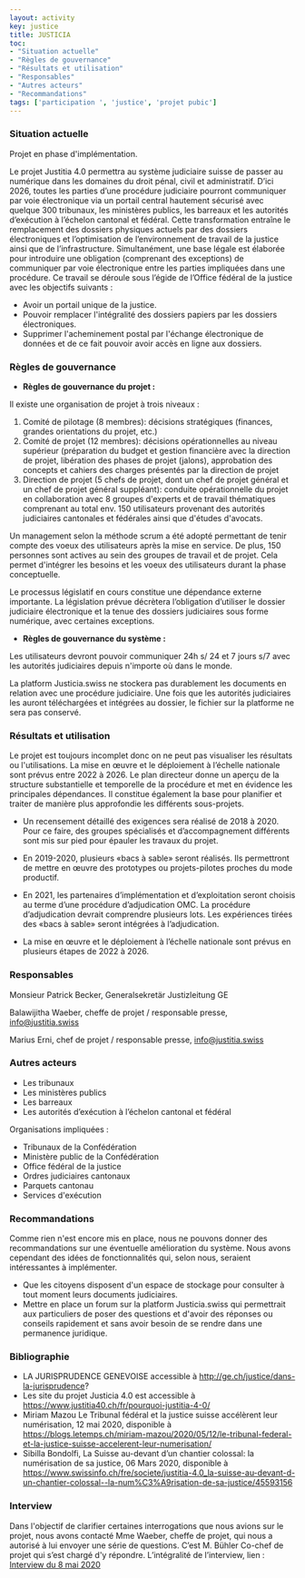 ```yaml
---
layout: activity
key: justice
title: JUSTICIA
toc:
- "Situation actuelle"
- "Règles de gouvernance"
- "Résultats et utilisation"
- "Responsables"
- "Autres acteurs"
- "Recommandations"
tags: ['participation ', 'justice', 'projet pubic']
---
```


### Situation actuelle
Projet en phase d'implémentation.

Le projet Justitia 4.0 permettra au système judiciaire suisse de passer au numérique dans les domaines du droit pénal, civil et administratif. D’ici 2026, toutes les parties d’une procédure judiciaire pourront communiquer par voie électronique via un portail central hautement sécurisé avec quelque 300 tribunaux, les ministères publics, les barreaux et les autorités d’exécution à l’échelon cantonal et fédéral. Cette transformation entraîne le remplacement des dossiers physiques actuels par des dossiers électroniques et l’optimisation de l’environnement de travail de la justice ainsi que de l’infrastructure. Simultanément, une base légale est élaborée pour introduire une obligation (comprenant des exceptions) de communiquer par voie électronique entre les parties impliquées dans une procédure. Ce travail se déroule sous l’égide de l’Office fédéral de la justice avec les objectifs suivants :

- Avoir un portail unique de la justice.
- Pouvoir remplacer l'intégralité des dossiers papiers par les dossiers électroniques.
- Supprimer l'acheminement postal par l'échange électronique de données et de ce fait pouvoir avoir accès en ligne aux dossiers.


### Règles de gouvernance

* **Règles de gouvernance du projet :**

Il existe une organisation de projet à trois niveaux :
1. Comité de pilotage (8 membres): décisions stratégiques (finances, grandes orientations du projet, etc.)
2. Comité de projet (12 membres): décisions opérationnelles au niveau supérieur (préparation du budget et gestion financière avec la direction de projet, libération des phases de projet (jalons), approbation des concepts et cahiers des charges présentés par la direction de projet
3. Direction de projet (5 chefs de projet, dont un chef de projet général et un chef de projet général suppléant): conduite opérationnelle du projet en collaboration avec 8 groupes d'experts et de travail thématiques comprenant au total env. 150 utilisateurs provenant des autorités judiciaires cantonales et fédérales ainsi que d'études d'avocats.

Un management selon la méthode scrum a été adopté permettant de tenir compte des voeux des utilisateurs après la mise en service. De plus, 150 personnes sont actives au sein des groupes de travail et de projet. Cela permet d'intégrer les besoins et les voeux des utilisateurs durant la phase conceptuelle.  

Le processus législatif en cours constitue une dépendance externe importante. 
La législation prévue décrètera l’obligation d’utiliser le dossier judiciaire électronique et la tenue des dossiers judiciaires sous forme numérique, avec certaines exceptions.

* **Règles de gouvernance du système :**

Les utilisateurs devront pouvoir communiquer 24h s/ 24 et 7 jours s/7 avec les autorités judiciaires depuis n'importe où dans le monde.

La platform Justicia.swiss ne stockera pas durablement les documents en relation avec une procédure judiciaire. Une fois que les autorités judiciaires les auront téléchargées et intégrées au dossier, le fichier sur la platforme ne sera pas conservé.

### Résultats et utilisation
Le projet est toujours incomplet donc on ne peut pas visualiser les résultats ou l'utilisations. La mise en œuvre et le déploiement à l’échelle nationale sont prévus entre 2022 à 2026. Le plan directeur donne un aperçu de la structure substantielle et temporelle de la procédure et met en évidence les principales dépendances. Il constitue également la base pour planifier et traiter de manière plus approfondie les différents sous-projets.

* Un recensement détaillé des exigences sera réalisé de 2018 à 2020. Pour ce faire, des groupes spécialisés et d’accompagnement différents sont mis sur pied pour épauler les travaux du projet.

* En 2019-2020, plusieurs «bacs à sable» seront réalisés. Ils permettront de mettre en œuvre des prototypes ou projets-pilotes proches du mode productif.

* En 2021, les partenaires d’implémentation et d’exploitation seront choisis au terme d’une procédure d’adjudication OMC. La procédure d’adjudication devrait comprendre plusieurs lots.
Les expériences tirées des «bacs à sable» seront intégrées à l’adjudication.

* La mise en œuvre et le déploiement à l’échelle nationale sont prévus en plusieurs étapes de 2022 à 2026.

### Responsables
Monsieur Patrick Becker, Generalsekretär Justizleitung GE

Balawijitha Waeber, cheffe de projet / responsable presse, info@justitia.swiss

Marius Erni, chef de projet / responsable presse, info@justitia.swiss

### Autres acteurs
* Les tribunaux
* Les ministères publics
* Les barreaux
* Les autorités d’exécution à l’échelon cantonal et fédéral

Organisations impliquées :

* Tribunaux de la Confédération
* Ministère public de la Confédération
* Office fédéral de la justice
* Ordres judiciaires cantonaux
* Parquets cantonau
* Services d'exécution

### Recommandations

Comme rien n'est encore mis en place, nous ne pouvons donner des recommandations sur une éventuelle amélioration du système.
Nous avons cependant des idées de fonctionnalités qui, selon nous, seraient intéressantes à implémenter. 

* Que les citoyens disposent d'un espace de stockage pour consulter à tout moment leurs documents judiciaires.
* Mettre en place un forum sur la platform Justicia.swiss qui permettrait aux particuliers de poser des questions et d'avoir des réponses ou conseils rapidement et sans avoir besoin de se rendre dans une permanence juridique.

### Bibliographie

* LA JURISPRUDENCE GENEVOISE accessible à http://ge.ch/justice/dans-la-jurisprudence?
* Les site du projet Justicia 4.0 est accessible à https://www.justitia40.ch/fr/pourquoi-justitia-4-0/
* Miriam Mazou Le Tribunal fédéral et la justice suisse accélèrent leur numérisation, 12 mai 2020, disponible à https://blogs.letemps.ch/miriam-mazou/2020/05/12/le-tribunal-federal-et-la-justice-suisse-accelerent-leur-numerisation/
* Sibilla Bondolfi, La Suisse au-devant d’un chantier colossal: la numérisation de sa justice, 06 Mars 2020, disponible à https://www.swissinfo.ch/fre/societe/justitia-4.0_la-suisse-au-devant-d-un-chantier-colossal--la-num%C3%A9risation-de-sa-justice/45593156


### Interview
Dans l'objectif de clarifier certaines interrogations que nous avions sur le projet, nous avons contacté Mme Waeber, cheffe de projet, qui nous a autorisé à lui envoyer une série de questions. C’est M. Bühler Co-chef de projet qui s’est chargé d'y répondre. L’intégralité de l’interview, lien :
[Interview du 8 mai 2020](https://framagit.org/thanough/cours-wikinomie-2020/-/blob/master/_documents/HES_Questions_Justitia4_0_reponses_JBU.pdf)

